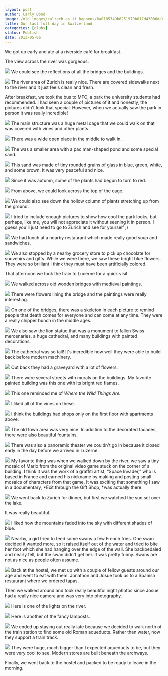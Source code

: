 ```yaml
---
layout: post
author: Carly Bond
image: /old_images/caltech_as_it_happens/6a0105349b8251970b017d43006ddc970c.jpg
title: Our last full day in Switzerland
categories: [clubs]
status: Publish
date: 2013-05-06
---
```


We got up early and ate at a riverside café for breakfast.

The view across the river was gorgeous.


![](/old_images/caltech_as_it_happens/6a0105349b8251970b017d43006ed0970c.jpg)
We could see the reflections of all the bridges and the buildings.


![](/old_images/caltech_as_it_happens/6a0105349b8251970b017d43006fcf970c.jpg)
The river area of Zurich is really nice. There are covered sidewalks next to the river and it just feels clean and fresh.

After breakfast, we took the bus to MFO, a park the
university students had recommended. I had seen a couple of pictures of it and honestly, the pictures didn't look that special. However, when we actually saw the park in person it was really incredible! 


![](/old_images/caltech_as_it_happens/6a0105349b8251970b01901b776667970b.jpg)
The main
structure was a huge metal cage that we could walk on that was covered with
vines and other plants. 


![](/old_images/caltech_as_it_happens/6a0105349b8251970b017d430074d7970c.jpg)
There was a wide open place in the middle to walk in.


![](/old_images/caltech_as_it_happens/6a0105349b8251970b017eea74d020970d.jpg)
The was a smaller area with a pac man-shaped pond and some special sand.


![](/old_images/caltech_as_it_happens/6a0105349b8251970b017eea74d193970d.jpg)
This sand was made of tiny rounded grains of
glass in blue, green, white, and some brown. It was very peaceful and nice. 


![](/old_images/caltech_as_it_happens/6a0105349b8251970b01901b776d49970b.jpg)
Since it was autumn, some of the plants had begun to turn to red.


![](/old_images/caltech_as_it_happens/6a0105349b8251970b01901b776ded970b.jpg)
From above, we could look across the top of the cage.


![](/old_images/caltech_as_it_happens/6a0105349b8251970b017d4300798d970c.jpg)
We could also see down the hollow column of plants stretching up from the ground.


![](/old_images/caltech_as_it_happens/6a0105349b8251970b01901b7771ae970b.jpg)
I tried to include enough pictures to show how cool the park looks, but perhaps, like me, you will not appreciate it without seening it in person. I guess you'll just need to go to Zurich and see for yourself ;)


![](/old_images/caltech_as_it_happens/6a0105349b8251970b017d43007e56970c.jpg)
We
had lunch at a nearby restaurant which made really good soup and sandwiches.


![](/old_images/caltech_as_it_happens/6a0105349b8251970b017d43007f3b970c.jpg)
We also stopped by a nearby grocery store to pick up chocolate for souvenirs and gifts. While we were there, we saw these bright blue flowers. They were so brilliant I think they must have been artificially colored.

That
afternoon we took the train to Lucerne for a quick visit. 


![](/old_images/caltech_as_it_happens/6a0105349b8251970b017eea74dac6970d.jpg)
We walked across old wooden
bridges with medieval paintings. 


![](/old_images/caltech_as_it_happens/6a0105349b8251970b017d4300817a970c.jpg)
There were flowers lining the bridge and the
paintings were really interesting. 


![](/old_images/caltech_as_it_happens/6a0105349b8251970b017d430084ce970c.jpg)
On one of the bridges, there was a skeleton
in each picture to remind people that death comes for everyone and can come at
any time. They were a really chipper bunch in the middle ages.


![](/old_images/caltech_as_it_happens/6a0105349b8251970b01901b777a94970b.jpg)
We also saw the
lion statue that was a monument to fallen Swiss mercenaries, a huge cathedral,
and many buildings with painted decorations.


![](/old_images/caltech_as_it_happens/6a0105349b8251970b017d43008663970c.jpg)
The cathedral was so tall! It's incredible how well they were able to build back before modern machinery.


![](/old_images/caltech_as_it_happens/6a0105349b8251970b017eea74e18b970d.jpg)
Out back they had a graveyard with a lot of flowers.


![](/old_images/caltech_as_it_happens/6a0105349b8251970b01901b777c92970b.jpg)
There were several streets with murals on the buildings. My favorite painted building was this one with its bright red flames.


![](/old_images/caltech_as_it_happens/6a0105349b8251970b017d43008a00970c.jpg)
This one reminded me of *Where the Wild Things Are.*


![](/old_images/caltech_as_it_happens/6a0105349b8251970b017d43008a77970c.jpg)
I liked all of the vines on these.


![](/old_images/caltech_as_it_happens/6a0105349b8251970b017eea74e5b2970d.jpg)
I think the buildings had shops only on the first floor with apartments above.


![](/old_images/caltech_as_it_happens/6a0105349b8251970b017eea74e71e970d.jpg)
The old town area was very nice. In addition to the decorated facades, there were also beautiful fountains.


![](/old_images/caltech_as_it_happens/6a0105349b8251970b017d43008d8b970c.jpg)
There was also a panoramic theater we couldn't go in because it closed early in the day before we arrived in Luzerne.


![](/old_images/caltech_as_it_happens/6a0105349b8251970b017d43009043970c.jpg)
My favorite thing was when we
walked down by the river, we saw a tiny mosaic of Mario from the original video
game stuck on the corner of a building. I think it was the work of a graffiti
artist, “Space Invader,” who is based in France and earned his nickname by making
and posting small mosaics of characters from that game. It was exciting that
something I saw in a documentary, *Exit through the Gift Shop, *was
actually there.


![](/old_images/caltech_as_it_happens/6a0105349b8251970b017eea74eba7970d.jpg)
We
went back to Zurich for dinner, but first we watched the sun set over the lake.

It was really beautiful.


![](/old_images/caltech_as_it_happens/6a0105349b8251970b017eea74ecc3970d.jpg)
I liked how the mountains faded into the sky with different shades of blue.


![](/old_images/caltech_as_it_happens/6a0105349b8251970b017eea74ed9a970d.jpg)
Nearby, a girl tried to feed some swans a few French fries. One swan decided it wanted more, so it raised itself out of the water and tried to bite her foot which she had hanging over the edge of the wall. She backpedaled and nearly fell, but the swan didn't get her. It was pretty funny. Swans are not as nice as people often assume.


![](/old_images/caltech_as_it_happens/6a0105349b8251970b017d430093f7970c.jpg)
Back
at the hostel, we met up with a couple of fellow guests around our age and went
to eat with them. Jonathon and Josue took us to a Spanish restaurant where we
ordered tapas.

Then
we walked around and took really beautiful night photos since Josue had a
really nice camera and was very into photography. 


![](/old_images/caltech_as_it_happens/6a0105349b8251970b017eea74ef40970d.jpg)
Here is one of the lights on the river.


![](/old_images/caltech_as_it_happens/6a0105349b8251970b017d43009531970c.jpg)
Here is another of the fancy lamposts.


![](/old_images/caltech_as_it_happens/6a0105349b8251970b01901b778bc0970b.jpg)
We ended up staying out
really late because we decided to walk north of the train station to find some
old Roman aqueducts. Rather than water, now they support a train track.


![](/old_images/caltech_as_it_happens/6a0105349b8251970b017eea74f25c970d.jpg)
They
were huge, much bigger than I expected aqueducts to be, but they were very cool
to see. Modern stores are built beneath the archways.

Finally, we
went back to the hostel and packed to be ready to leave in the morning.

